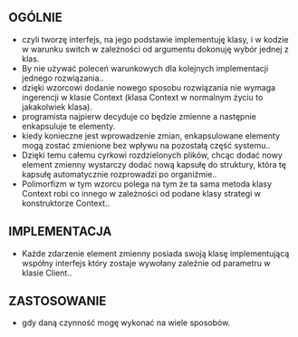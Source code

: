 
## OGÓLNIE
- czyli tworzę interfejs, na jego podstawie implementuję klasy, i w kodzie w warunku switch w zależności od argumentu dokonuję wybór jednej z klas.
- By nie używać poleceń warunkowych dla kolejnych implementacji jednego rozwiązania..
- dzięki wzorcowi dodanie nowego sposobu rozwiązania nie wymaga ingerencji w klasie Context (klasa Context w normalnym życiu to jakakolwiek klasa).
- programista najpierw decyduje co będzie zmienne a następnie enkapsuluje te elementy.
- kiedy konieczne jest wprowadzenie zmian, enkapsulowane elementy mogą zostać zmienione bez wpływu na pozostałą część systemu..
- Dzięki temu całemu cyrkowi rozdzielonych plików, chcąc dodać nowy element zmienny wystarczy dodać nową kapsułę do struktury, która tę kapsułę automatycznie rozprowadzi po organiźmie..
- Polimorfizm w tym wzorcu polega na tym że ta sama metoda klasy Context robi co innego w zależności od podane klasy strategi w konstruktorze Context..
## IMPLEMENTACJA
- Każde zdarzenie element zmienny posiada swoją klasę implementującą współny interfejs który zostaje wywołany zależnie od parametru w klasie Client..
## ZASTOSOWANIE
- gdy daną czynność mogę wykonać na wiele sposobów.